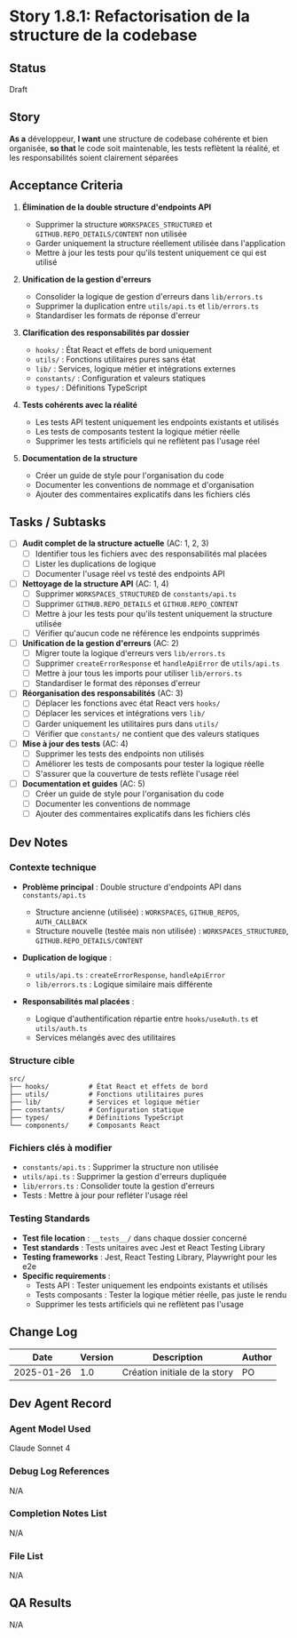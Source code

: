 # Story 1.8.1: Refactorisation de la structure de la codebase

## Status
Draft

## Story
**As a** développeur,
**I want** une structure de codebase cohérente et bien organisée,
**so that** le code soit maintenable, les tests reflètent la réalité, et les responsabilités soient clairement séparées

## Acceptance Criteria
1. **Élimination de la double structure d'endpoints API**
   - Supprimer la structure `WORKSPACES_STRUCTURED` et `GITHUB.REPO_DETAILS/CONTENT` non utilisée
   - Garder uniquement la structure réellement utilisée dans l'application
   - Mettre à jour les tests pour qu'ils testent uniquement ce qui est utilisé

2. **Unification de la gestion d'erreurs**
   - Consolider la logique de gestion d'erreurs dans `lib/errors.ts`
   - Supprimer la duplication entre `utils/api.ts` et `lib/errors.ts`
   - Standardiser les formats de réponse d'erreur

3. **Clarification des responsabilités par dossier**
   - `hooks/` : État React et effets de bord uniquement
   - `utils/` : Fonctions utilitaires pures sans état
   - `lib/` : Services, logique métier et intégrations externes
   - `constants/` : Configuration et valeurs statiques
   - `types/` : Définitions TypeScript

4. **Tests cohérents avec la réalité**
   - Les tests API testent uniquement les endpoints existants et utilisés
   - Les tests de composants testent la logique métier réelle
   - Supprimer les tests artificiels qui ne reflètent pas l'usage réel

5. **Documentation de la structure**
   - Créer un guide de style pour l'organisation du code
   - Documenter les conventions de nommage et d'organisation
   - Ajouter des commentaires explicatifs dans les fichiers clés

## Tasks / Subtasks
- [ ] **Audit complet de la structure actuelle** (AC: 1, 2, 3)
  - [ ] Identifier tous les fichiers avec des responsabilités mal placées
  - [ ] Lister les duplications de logique
  - [ ] Documenter l'usage réel vs testé des endpoints API

- [ ] **Nettoyage de la structure API** (AC: 1, 4)
  - [ ] Supprimer `WORKSPACES_STRUCTURED` de `constants/api.ts`
  - [ ] Supprimer `GITHUB.REPO_DETAILS` et `GITHUB.REPO_CONTENT`
  - [ ] Mettre à jour les tests pour qu'ils testent uniquement la structure utilisée
  - [ ] Vérifier qu'aucun code ne référence les endpoints supprimés

- [ ] **Unification de la gestion d'erreurs** (AC: 2)
  - [ ] Migrer toute la logique d'erreurs vers `lib/errors.ts`
  - [ ] Supprimer `createErrorResponse` et `handleApiError` de `utils/api.ts`
  - [ ] Mettre à jour tous les imports pour utiliser `lib/errors.ts`
  - [ ] Standardiser le format des réponses d'erreur

- [ ] **Réorganisation des responsabilités** (AC: 3)
  - [ ] Déplacer les fonctions avec état React vers `hooks/`
  - [ ] Déplacer les services et intégrations vers `lib/`
  - [ ] Garder uniquement les utilitaires purs dans `utils/`
  - [ ] Vérifier que `constants/` ne contient que des valeurs statiques

- [ ] **Mise à jour des tests** (AC: 4)
  - [ ] Supprimer les tests des endpoints non utilisés
  - [ ] Améliorer les tests de composants pour tester la logique réelle
  - [ ] S'assurer que la couverture de tests reflète l'usage réel

- [ ] **Documentation et guides** (AC: 5)
  - [ ] Créer un guide de style pour l'organisation du code
  - [ ] Documenter les conventions de nommage
  - [ ] Ajouter des commentaires explicatifs dans les fichiers clés

## Dev Notes

### Contexte technique
- **Problème principal** : Double structure d'endpoints API dans `constants/api.ts`
  - Structure ancienne (utilisée) : `WORKSPACES`, `GITHUB_REPOS`, `AUTH_CALLBACK`
  - Structure nouvelle (testée mais non utilisée) : `WORKSPACES_STRUCTURED`, `GITHUB.REPO_DETAILS/CONTENT`

- **Duplication de logique** :
  - `utils/api.ts` : `createErrorResponse`, `handleApiError`
  - `lib/errors.ts` : Logique similaire mais différente

- **Responsabilités mal placées** :
  - Logique d'authentification répartie entre `hooks/useAuth.ts` et `utils/auth.ts`
  - Services mélangés avec des utilitaires

### Structure cible
```
src/
├── hooks/          # État React et effets de bord
├── utils/          # Fonctions utilitaires pures
├── lib/            # Services et logique métier
├── constants/      # Configuration statique
├── types/          # Définitions TypeScript
└── components/     # Composants React
```

### Fichiers clés à modifier
- `constants/api.ts` : Supprimer la structure non utilisée
- `utils/api.ts` : Supprimer la gestion d'erreurs dupliquée
- `lib/errors.ts` : Consolider toute la gestion d'erreurs
- Tests : Mettre à jour pour refléter l'usage réel

### Testing Standards
- **Test file location** : `__tests__/` dans chaque dossier concerné
- **Test standards** : Tests unitaires avec Jest et React Testing Library
- **Testing frameworks** : Jest, React Testing Library, Playwright pour les e2e
- **Specific requirements** : 
  - Tests API : Tester uniquement les endpoints existants et utilisés
  - Tests composants : Tester la logique métier réelle, pas juste le rendu
  - Supprimer les tests artificiels qui ne reflètent pas l'usage

## Change Log
| Date | Version | Description | Author |
|------|---------|-------------|--------|
| 2025-01-26 | 1.0 | Création initiale de la story | PO |

## Dev Agent Record

### Agent Model Used
Claude Sonnet 4

### Debug Log References
N/A

### Completion Notes List
N/A

### File List
N/A

## QA Results
N/A
